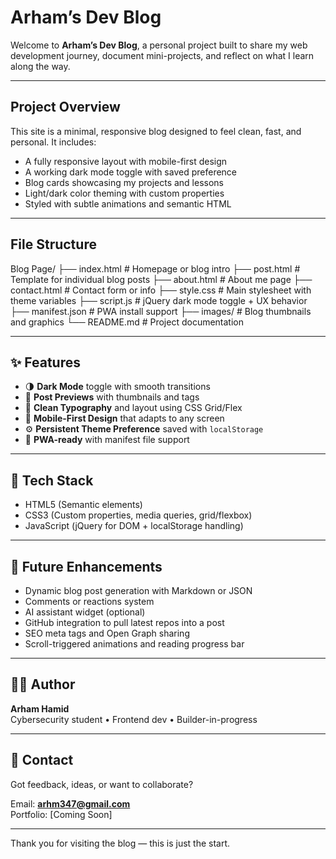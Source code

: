 # Arham’s Dev Blog

Welcome to **Arham’s Dev Blog**, a personal project built to share my web development journey, document mini-projects, and reflect on what I learn along the way.

---

## Project Overview

This site is a minimal, responsive blog designed to feel clean, fast, and personal. It includes:

- A fully responsive layout with mobile-first design
- A working dark mode toggle with saved preference
- Blog cards showcasing my projects and lessons
- Light/dark color theming with custom properties
- Styled with subtle animations and semantic HTML

---

## File Structure
Blog Page/
├── index.html # Homepage or blog intro
├── post.html # Template for individual blog posts
├── about.html # About me page
├── contact.html # Contact form or info
├── style.css # Main stylesheet with theme variables
├── script.js # jQuery dark mode toggle + UX behavior
├── manifest.json # PWA install support
├── images/ # Blog thumbnails and graphics
└── README.md # Project documentation

---

## ✨ Features

- 🌗 **Dark Mode** toggle with smooth transitions  
- 📰 **Post Previews** with thumbnails and tags  
- 🧠 **Clean Typography** and layout using CSS Grid/Flex  
- 📱 **Mobile-First Design** that adapts to any screen  
- ⚙️ **Persistent Theme Preference** saved with `localStorage`  
- 💾 **PWA-ready** with manifest file support

---

## 🧪 Tech Stack

- HTML5 (Semantic elements)
- CSS3 (Custom properties, media queries, grid/flexbox)
- JavaScript (jQuery for DOM + localStorage handling)

---

## 🔮 Future Enhancements

- Dynamic blog post generation with Markdown or JSON  
- Comments or reactions system  
- AI assistant widget (optional)  
- GitHub integration to pull latest repos into a post  
- SEO meta tags and Open Graph sharing  
- Scroll-triggered animations and reading progress bar  

---

## 👨‍💻 Author

**Arham Hamid**  
Cybersecurity student • Frontend dev • Builder-in-progress

---

## 📩 Contact

Got feedback, ideas, or want to collaborate?

Email: **arhm347@gmail.com**  
Portfolio: [Coming Soon]

---

Thank you for visiting the blog — this is just the start.
